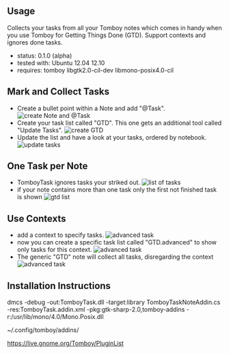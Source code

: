Usage
-----

Collects your tasks from all your Tomboy notes which comes in handy when you use Tomboy for Getting Things Done (GTD).
Support contexts and ignores done tasks.

* status: 0.1.0 (alpha)
* tested with: Ubuntu 12.04 12.10
* requires: tomboy libgtk2.0-cil-dev libmono-posix4.0-cil

Mark and Collect Tasks
----------------------

* Create a bullet point within a Note and add "@Task".
![create Note and @Task](img/ttask01.png)
* Create your task list called "GTD". This one gets an additional tool called "Update Tasks".
![create GTD](img/ttask02.png)
* Update the list and have a look at your tasks, ordered by notebook.
![update tasks](img/ttask03.png)

One Task per Note
-----------------
* TomboyTask ignores tasks your striked out.
![list of tasks](img/ttask04.png)
* if your note contains more than one task only the first not finished task is shown
![gtd list](img/ttask05.png)

Use Contexts
------------
* add a context to specify tasks.
![advanced task](img/ttask06.png)
* now you can create a specific task list called "GTD.advanced" to show only tasks for this context.
![advanced task](img/ttask07.png)
* The generic "GTD" note will collect all tasks, disregarding the context
![advanced task](img/ttask08.png)

Installation Instructions
-------------------------


dmcs -debug -out:TomboyTask.dll -target:library TomboyTaskNoteAddin.cs -res:TomboyTask.addin.xml -pkg:gtk-sharp-2.0,tomboy-addins -r:/usr/lib/mono/4.0/Mono.Posix.dll

~/.config/tomboy/addins/

https://live.gnome.org/Tomboy/PluginList
